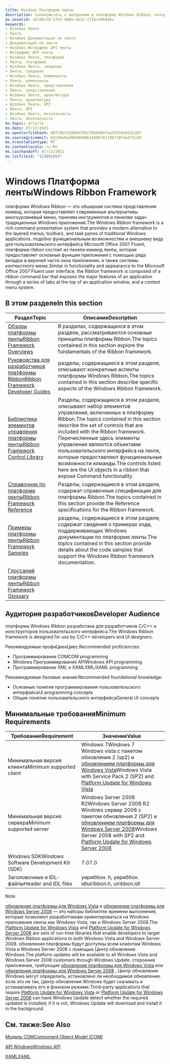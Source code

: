 ```yaml
---
title: Windows Платформа ленты
description: ознакомьтесь с введением в платформу Windows Ribbon, которая является современной альтернативой многоуровневый меню, панелям инструментов и панелям задач традиционных Windows приложений.
ms.assetid: c6108c38-17ef-4d8a-ab32-171bc496d44c
keywords:
- Windows Ленте
- Лента
- Windows Документация по ленте
- Документация по ленте
- Windows Интерфейс API ленты
- Интерфейс API ленты
- Windows Лента, платформа
- Лента, платформа
- Windows Лента, сведения
- Лента, сведения
- Windows Лента, компоненты
- Лента, компоненты
- Windows Лента, представления
- Лента, представления
- Windows Лента, архитектура
- Лента, архитектура
- Windows Лента, API
- Лента, API
- Windows Лента, безопасность
- Лента, безопасность
ms.topic: article
ms.date: 07/13/2021
ms.openlocfilehash: 98f7dbf42d604f93c76bb9897aa25918d45d126f
ms.sourcegitcommit: 63c93e0ad0b48d60b11008767196718feb475cb0
ms.translationtype: MT
ms.contentlocale: ru-RU
ms.lasthandoff: 07/13/2021
ms.locfileid: "113691653"
---
```

# <a name="windows-ribbon-framework"></a><span data-ttu-id="cfe4c-123">Windows Платформа ленты</span><span class="sxs-lookup"><span data-stu-id="cfe4c-123">Windows Ribbon Framework</span></span>

<span data-ttu-id="cfe4c-124">платформа Windows Ribbon — это обширная система представления команд, которая предоставляет современные альтернативы многоуровневый меню, панелям инструментов и панелям задач традиционных Windows приложений.</span><span class="sxs-lookup"><span data-stu-id="cfe4c-124">The Windows Ribbon framework is a rich command presentation system that provides a modern alternative to the layered menus, toolbars, and task panes of traditional Windows applications.</span></span> <span data-ttu-id="cfe4c-125">подобно функциональным возможностям и внешнему виду для пользовательского интерфейса Microsoft Office 2007 Fluent, платформа ribbon состоит из панели команд ленты, которая предоставляет основные функции приложения с помощью ряда вкладок в верхней части окна приложения, а также системы контекстного меню.</span><span class="sxs-lookup"><span data-stu-id="cfe4c-125">Similar in functionality and appearance to the Microsoft Office 2007 Fluent user interface, the Ribbon framework is composed of a ribbon command bar that exposes the major features of an application through a series of tabs at the top of an application window, and a context menu system.</span></span>

## <a name="in-this-section"></a><span data-ttu-id="cfe4c-126">В этом разделе</span><span class="sxs-lookup"><span data-stu-id="cfe4c-126">In this section</span></span>



| <span data-ttu-id="cfe4c-127">Раздел</span><span class="sxs-lookup"><span data-stu-id="cfe4c-127">Topic</span></span>                                                                           | <span data-ttu-id="cfe4c-128">Описание</span><span class="sxs-lookup"><span data-stu-id="cfe4c-128">Description</span></span>                                                                                                                                                                                                          |
|---------------------------------------------------------------------------------|----------------------------------------------------------------------------------------------------------------------------------------------------------------------------------------------------------------------|
| [<span data-ttu-id="cfe4c-129">Обзоры платформы ленты</span><span class="sxs-lookup"><span data-stu-id="cfe4c-129">Ribbon Framework Overviews</span></span>](windowsribbon-overviews-entry.md)<br/>      | <span data-ttu-id="cfe4c-130">В разделах, содержащихся в этом разделе, рассматриваются основные принципы платформы Ribbon.</span><span class="sxs-lookup"><span data-stu-id="cfe4c-130">The topics contained in this section explore the fundamentals of the Ribbon framework.</span></span> <br/>                                                                                                                   |
| [<span data-ttu-id="cfe4c-131">Руководства для разработчиков платформы Ribbon</span><span class="sxs-lookup"><span data-stu-id="cfe4c-131">Ribbon Framework Developer Guides</span></span>](windowsribbon-guides-entry.md)<br/>  | <span data-ttu-id="cfe4c-132">разделы, содержащиеся в этом разделе, описывают конкретные аспекты платформы Windows Ribbon.</span><span class="sxs-lookup"><span data-stu-id="cfe4c-132">The topics contained in this section describe specific aspects of the Windows Ribbon framework.</span></span> <br/>                                                                                                          |
| [<span data-ttu-id="cfe4c-133">Библиотека элементов управления платформы ленты</span><span class="sxs-lookup"><span data-stu-id="cfe4c-133">Ribbon Framework Control Library</span></span>](windowsribbon-controls-entry.md)<br/> | <span data-ttu-id="cfe4c-134">Разделы, содержащиеся в этом разделе, описывают набор элементов управления, включенных в платформу Ribbon.</span><span class="sxs-lookup"><span data-stu-id="cfe4c-134">The topics contained in this section describe the set of controls that are included with the Ribbon framework.</span></span> <span data-ttu-id="cfe4c-135">Перечисленные здесь элементы управления являются объектами пользовательского интерфейса на ленте, которые предоставляют функциональные возможности команды.</span><span class="sxs-lookup"><span data-stu-id="cfe4c-135">The controls listed here are the UI objects in a ribbon that expose Command functionality.</span></span><br/> |
| [<span data-ttu-id="cfe4c-136">Справочник по платформе ленты</span><span class="sxs-lookup"><span data-stu-id="cfe4c-136">Ribbon Framework Reference</span></span>](windowsribbon-reference-entry.md)<br/>      | <span data-ttu-id="cfe4c-137">Разделы, содержащиеся в этом разделе, содержат справочные спецификации для платформы Ribbon.</span><span class="sxs-lookup"><span data-stu-id="cfe4c-137">The topics contained in this section provide the Reference specifications for the Ribbon framework.</span></span><br/>                                                                                                       |
| [<span data-ttu-id="cfe4c-138">Примеры платформы ленты</span><span class="sxs-lookup"><span data-stu-id="cfe4c-138">Ribbon Framework Samples</span></span>](windowsribbon-samples-entry.md)<br/>          | <span data-ttu-id="cfe4c-139">разделы, содержащиеся в этом разделе, содержат сведения о примерах кода, поддерживающих Windows документации по платформе ленты.</span><span class="sxs-lookup"><span data-stu-id="cfe4c-139">The topics contained in this section provide details about the code samples that support the Windows Ribbon framework documentation.</span></span> <br/>                                                                     |
| [<span data-ttu-id="cfe4c-140">Глоссарий платформы ленты</span><span class="sxs-lookup"><span data-stu-id="cfe4c-140">Ribbon Framework Glossary</span></span>](windowsribbon-glossary.md)<br/>              |                                                                                                                                                                                                                      |



 

## <a name="developer-audience"></a><span data-ttu-id="cfe4c-141">Аудитория разработчиков</span><span class="sxs-lookup"><span data-stu-id="cfe4c-141">Developer Audience</span></span>

<span data-ttu-id="cfe4c-142">платформа Windows Ribbon разработана для разработчиков C/C++ и конструкторов пользовательского интерфейса.</span><span class="sxs-lookup"><span data-stu-id="cfe4c-142">The Windows Ribbon framework is designed for use by C/C++ developers and UI designers.</span></span>

<span data-ttu-id="cfe4c-143">Рекомендуемые профиЦиенЦиес:</span><span class="sxs-lookup"><span data-stu-id="cfe4c-143">Recommended proficiencies:</span></span>

- <span data-ttu-id="cfe4c-144">Программирование COM</span><span class="sxs-lookup"><span data-stu-id="cfe4c-144">COM programming</span></span>
- <span data-ttu-id="cfe4c-145">Windows Программирование API</span><span class="sxs-lookup"><span data-stu-id="cfe4c-145">Windows API programming</span></span>
- <span data-ttu-id="cfe4c-146">Программирование XML и XAML</span><span class="sxs-lookup"><span data-stu-id="cfe4c-146">XML/XAML programming</span></span>

<span data-ttu-id="cfe4c-147">Рекомендуемые базовые знания:</span><span class="sxs-lookup"><span data-stu-id="cfe4c-147">Recommended foundational knowledge:</span></span>

- <span data-ttu-id="cfe4c-148">Основные понятия программирования пользовательского интерфейса</span><span class="sxs-lookup"><span data-stu-id="cfe4c-148">UI programming concepts</span></span>
- <span data-ttu-id="cfe4c-149">Общие понятия пользовательского интерфейса</span><span class="sxs-lookup"><span data-stu-id="cfe4c-149">General UI concepts</span></span>

## <a name="minimum-requirements"></a><span data-ttu-id="cfe4c-150">Минимальные требования</span><span class="sxs-lookup"><span data-stu-id="cfe4c-150">Minimum Requirements</span></span>



| <span data-ttu-id="cfe4c-151">Требование</span><span class="sxs-lookup"><span data-stu-id="cfe4c-151">Requirement</span></span> | <span data-ttu-id="cfe4c-152">Значение</span><span class="sxs-lookup"><span data-stu-id="cfe4c-152">Value</span></span> |
|----------------------------------------|--------------------------------------------------------------------------------------------------------------------------------------------------------------------------|
| <span data-ttu-id="cfe4c-153">Минимальная версия клиента</span><span class="sxs-lookup"><span data-stu-id="cfe4c-153">Minimum supported client</span></span>               | <span data-ttu-id="cfe4c-154">Windows 7</span><span class="sxs-lookup"><span data-stu-id="cfe4c-154">Windows 7</span></span><br/> <span data-ttu-id="cfe4c-155">Windows vista с пакетом обновления 2 (sp2) и [обновлением платформы для Windows Vista](https://msdn.microsoft.com/library/dd378748.aspx)</span><span class="sxs-lookup"><span data-stu-id="cfe4c-155">Windows Vista with Service Pack 2 (SP2) and [Platform Update for Windows Vista](https://msdn.microsoft.com/library/dd378748.aspx)</span></span><br/>         |
| <span data-ttu-id="cfe4c-156">Минимальная версия сервера</span><span class="sxs-lookup"><span data-stu-id="cfe4c-156">Minimum supported server</span></span>               | <span data-ttu-id="cfe4c-157">Windows Server 2008 R2</span><span class="sxs-lookup"><span data-stu-id="cfe4c-157">Windows Server 2008 R2</span></span><br/> <span data-ttu-id="cfe4c-158">Windows сервер 2008 с пакетом обновления 2 (SP2) и [обновлением платформы для Windows Server 2008](https://msdn.microsoft.com/library/dd378748.aspx)</span><span class="sxs-lookup"><span data-stu-id="cfe4c-158">Windows Server 2008 with SP2 and [Platform Update for Windows Server 2008](https://msdn.microsoft.com/library/dd378748.aspx)</span></span><br/> |
| <span data-ttu-id="cfe4c-159">Windows SDK</span><span class="sxs-lookup"><span data-stu-id="cfe4c-159">Windows Software Development Kit (SDK)</span></span> | <span data-ttu-id="cfe4c-160">7.0</span><span class="sxs-lookup"><span data-stu-id="cfe4c-160">7.0</span></span>                                                                                                                                                                      |
| <span data-ttu-id="cfe4c-161">Заголовочные и IDL-файлы</span><span class="sxs-lookup"><span data-stu-id="cfe4c-161">Header and IDL files</span></span>                   | <span data-ttu-id="cfe4c-162">уириббон. h, уириббон. idl</span><span class="sxs-lookup"><span data-stu-id="cfe4c-162">uiribbon.h, uiribbon.idl</span></span>                                                                                                                                                 |



 

> [!Note]  
> <span data-ttu-id="cfe4c-163">[обновление платформы для Windows Vista](https://msdn.microsoft.com/library/dd378748.aspx) и [обновление платформы для Windows Server 2008](https://msdn.microsoft.com/library/dd378748.aspx) — это наборы библиотек времени выполнения, которые позволяют разработчикам ориентироваться на Windows приложения ленты как Windows Vista, так и Windows Server 2008.</span><span class="sxs-lookup"><span data-stu-id="cfe4c-163">The [Platform Update for Windows Vista](https://msdn.microsoft.com/library/dd378748.aspx) and [Platform Update for Windows Server 2008](https://msdn.microsoft.com/library/dd378748.aspx) are sets of run-time libraries that enable developers to target Windows Ribbon applications to both Windows Vista and Windows Server 2008.</span></span> <span data-ttu-id="cfe4c-164">обновления платформы будут доступны всем клиентам Windows Vista и Windows Server 2008 с помощью Центр обновления Windows.</span><span class="sxs-lookup"><span data-stu-id="cfe4c-164">The platform updates will be available to all Windows Vista and Windows Server 2008 customers through Windows Update.</span></span> <span data-ttu-id="cfe4c-165">сторонние приложения, требующие [обновления платформы для Windows Vista](https://msdn.microsoft.com/library/dd378748.aspx) или [обновления платформы для Windows Server 2008](https://msdn.microsoft.com/library/dd378748.aspx) , Центр обновления Windows могут определить, установлено ли необходимое обновление. если это не так, Центр обновления Windows будет скачивать и устанавливать его в фоновом режиме.</span><span class="sxs-lookup"><span data-stu-id="cfe4c-165">Third-party applications that require [Platform Update for Windows Vista](https://msdn.microsoft.com/library/dd378748.aspx) or [Platform Update for Windows Server 2008](https://msdn.microsoft.com/library/dd378748.aspx) can have Windows Update detect whether the required updated is installed; if it is not, Windows Update will download and install it in the background.</span></span>

 

## <a name="see-also"></a><span data-ttu-id="cfe4c-166">См. также:</span><span class="sxs-lookup"><span data-stu-id="cfe4c-166">See Also</span></span>

[<span data-ttu-id="cfe4c-167">Модель COM</span><span class="sxs-lookup"><span data-stu-id="cfe4c-167">Component Object Model (COM)</span></span>](../com/component-object-model--com--portal.md)


<span data-ttu-id="cfe4c-168">[API Windows](/previous-versions//cc433218(v=vs.85))</span><span class="sxs-lookup"><span data-stu-id="cfe4c-168">[Windows API](/previous-versions//cc433218(v=vs.85))</span></span>


[<span data-ttu-id="cfe4c-169">XAML</span><span class="sxs-lookup"><span data-stu-id="cfe4c-169">XAML</span></span>](/dotnet/framework/wpf/advanced/xaml-in-wpf)


 

